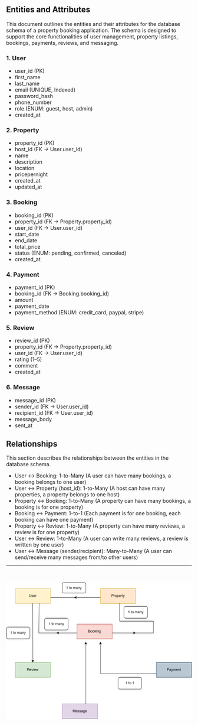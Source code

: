 ## Entities and Attributes
This document outlines the entities and their attributes for the database schema of a property booking application. The schema is designed to support the core functionalities of user management, property listings, bookings, payments, reviews, and messaging.

### 1. **User**
- user_id (PK)
- first_name
- last_name
- email (UNIQUE, Indexed)
- password_hash
- phone_number
- role (ENUM: guest, host, admin)
- created_at

### 2. Property
- property_id (PK)
- host_id (FK → User.user_id)
- name
- description
- location
- pricepernight
- created_at
- updated_at

### 3. Booking
- booking_id (PK)
- property_id (FK → Property.property_id)
- user_id (FK → User.user_id)
- start_date
- end_date
- total_price
- status (ENUM: pending, confirmed, canceled)
- created_at

### 4. Payment
- payment_id (PK)
- booking_id (FK → Booking.booking_id)
- amount
- payment_date
- payment_method (ENUM: credit_card, paypal, stripe)

### 5. Review
- review_id (PK)
- property_id (FK → Property.property_id)
- user_id (FK → User.user_id)
- rating (1–5)
- comment
- created_at

### 6. Message
- message_id (PK)
- sender_id (FK → User.user_id)
- recipient_id (FK → User.user_id)
- message_body
- sent_at



## Relationships
This section describes the relationships between the entities in the database schema.

- User ↔ Booking: 1-to-Many (A user can have many bookings, a booking belongs to one user)
- User ↔ Property (host_id): 1-to-Many (A host can have many properties, a property belongs to one host)
- Property ↔ Booking: 1-to-Many (A property can have many bookings, a booking is for one property)
- Booking ↔ Payment: 1-to-1 (Each payment is for one booking, each booking can have one payment)
- Property ↔ Review: 1-to-Many (A property can have many reviews, a review is for one property)
- User ↔ Review: 1-to-Many (A user can write many reviews, a review is written by one user)
- User ↔ Message (sender/recipient): Many-to-Many (A user can send/receive many messages from/to other users)

---
<br/>

![ER Diagram](/requirement.png)
